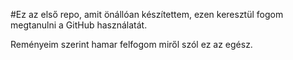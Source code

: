 #Ez az első repo, amit önállóan készítettem, ezen keresztül fogom megtanulni a GitHub használatát.

Reményeim szerint hamar felfogom miről szól ez az egész.
